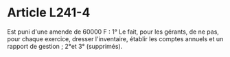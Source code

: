 # Article L241-4

Est puni d'une amende de 60000 F :   1° Le fait, pour les gérants, de ne pas, pour chaque exercice, dresser l'inventaire, établir les comptes annuels et un rapport de gestion ;   2°et 3° (supprimés).